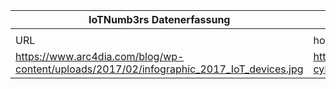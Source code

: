 |IoTNumb3rs Datenerfassung|||||||||||
| ---- | ---- | ---- | ---- | ---- | ---- | ---- | ---- | ---- | ---- | ---- |
||||||||||||
|URL|home_url|filename|device_class|device_count|market_class|market_volume|prognosis_year|publication_year|authorship_class|Dropbox folder|
|https://www.arc4dia.com/blog/wp-content/uploads/2017/02/infographic_2017_IoT_devices.jpg|https://www.arc4dia.com/blog/resources/2017-cybersecurity-iot-devices/|file3_infographic_2017_IoT_devices.jpg||||||||JinlinHolic/20181125-0000|
